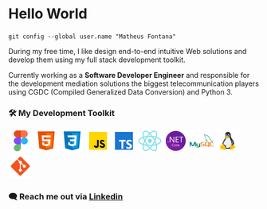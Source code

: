 # Hello World
`git config --global user.name "Matheus Fontana"`

During my free time, I like design end-to-end intuitive Web solutions and develop them using my full stack development toolkit.

Currently working as a **Software Developer Engineer** and responsible for the development mediation solutions the biggest telecommunication players using CGDC (Compiled Generalized Data Conversion) and Python 3.

### 🛠️ **My Development Toolkit**

![figma](figma.png)
![html5](html5.png)
![css3](css3.png)
![javascript](javascript.png)
![typescript](typescript.png)
![reactjs](reactjs.png)
![dotnet](dotnet.png)
![mysql](mysql.png)
![linux](linux.png)
![git](git.png)

### 🗨️ **Reach me out** via [Linkedin](https://www.linkedin.com/in/matheusfontana)
